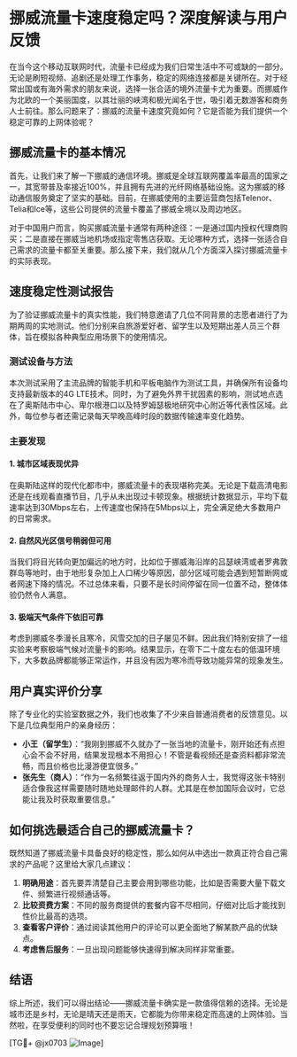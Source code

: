 # 挪威流量卡速度稳定吗？深度解读与用户反馈

在当今这个移动互联网时代，流量卡已经成为我们日常生活中不可或缺的一部分。无论是刷短视频、追剧还是处理工作事务，稳定的网络连接都是关键所在。对于经常出国或有海外需求的朋友来说，选择一张合适的境外流量卡尤为重要。而挪威作为北欧的一个美丽国度，以其壮丽的峡湾和极光闻名于世，吸引着无数游客和商务人士前往。那么问题来了：挪威的流量卡速度究竟如何？它是否能为我们提供一个稳定可靠的上网体验呢？

## 挪威流量卡的基本情况

首先，让我们来了解一下挪威的通信环境。挪威是全球互联网覆盖率最高的国家之一，其宽带普及率接近100%，并且拥有先进的光纤网络基础设施。这为挪威的移动通信服务奠定了坚实的基础。目前，在挪威使用的主要运营商包括Telenor、Telia和Ice等，这些公司提供的流量卡覆盖了挪威全境以及周边地区。

对于中国用户而言，购买挪威流量卡通常有两种途径：一是通过国内授权代理商购买；二是直接在挪威当地机场或指定零售店获取。无论哪种方式，选择一张适合自己需求的流量卡都至关重要。那么接下来，我们就从几个方面深入探讨挪威流量卡的实际表现。

## 速度稳定性测试报告

为了验证挪威流量卡的真实性能，我们特意邀请了几位不同背景的志愿者进行了为期两周的实地测试。他们分别来自旅游爱好者、留学生以及短期出差人员三个群体，旨在模拟各种典型应用场景下的使用情况。

### 测试设备与方法

本次测试采用了主流品牌的智能手机和平板电脑作为测试工具，并确保所有设备均支持最新版本的4G LTE技术。同时，为了避免外界干扰因素的影响，测试地点选在了奥斯陆市中心、卑尔根港口以及特罗姆瑟极地研究中心附近等代表性区域。此外，每位参与者还需记录每天早晚高峰时段的数据传输速率变化趋势。

### 主要发现

#### 1. 城市区域表现优异
在奥斯陆这样的现代化都市中，挪威流量卡的表现堪称完美。无论是下载高清电影还是在线观看直播节目，几乎从未出现过卡顿现象。根据统计数据显示，平均下载速率达到30Mbps左右，上传速度也保持在5Mbps以上，完全满足绝大多数用户的日常需求。

#### 2. 自然风光区信号稍弱但可用
当我们将目光转向更加偏远的地方时，比如位于挪威海沿岸的吕瑟峡湾或者罗弗敦群岛等地时，由于地形复杂加上人口稀少等原因，部分区域可能会遇到短暂断网或者网速下降的情况。不过总体来看，只要不是长时间停留在同一位置不动，整体体验仍然令人满意。

#### 3. 极端天气条件下依旧可靠
考虑到挪威冬季漫长且寒冷，风雪交加的日子屡见不鲜。因此我们特别安排了一组实验来考察极端气候对流量卡的影响。结果显示，在零下二十度左右的低温环境下，大多数品牌都能够正常运作，并且没有因为寒冷而导致功能异常的现象发生。

## 用户真实评价分享

除了专业化的实验室数据之外，我们也收集了不少来自普通消费者的反馈意见。以下是几位典型用户的亲身经历：

- **小王（留学生）**：“我刚到挪威不久就办了一张当地的流量卡，刚开始还有点担心会不会不好用，结果发现根本不用担心！不管是看视频还是查资料都非常流畅，而且价格也比漫游便宜很多。”
- **张先生（商人）**：“作为一名频繁往返于国内外的商务人士，我觉得这张卡特别适合像我这样需要随时随地处理邮件的人群。尤其是在参加国际会议时，它总能让我及时获取重要信息。”

## 如何挑选最适合自己的挪威流量卡？

既然知道了挪威流量卡具备良好的稳定性，那么如何从中选出一款真正符合自己需求的产品呢？这里给大家几点建议：

1. **明确用途**：首先要弄清楚自己主要会用到哪些功能，比如是否需要大量下载文件、频繁进行视频通话等。
2. **比较资费方案**：不同的服务商提供的套餐内容不尽相同，仔细对比后才能找到性价比最高的选项。
3. **查看客户评价**：通过阅读其他用户的评论可以更全面地了解某款产品的优缺点。
4. **考虑售后服务**：一旦出现问题能够快速得到解决同样非常重要。

## 结语

综上所述，我们可以得出结论——挪威流量卡确实是一款值得信赖的选择。无论是城市还是乡村，无论是晴天还是雨天，它都能为你带来稳定而高速的上网体验。当然啦，在享受便利的同时也不要忘记合理规划预算哦！

[TG💪+ @jx0703 ![Image](https://github.com/user-attachments/assets/dbca1d08-cadb-493c-b0ec-ad6f7a83f270)]